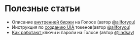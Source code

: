 # Полезные статьи

* Описание [внутренней биржи](https://golos.id/ru--golos/@allforyou/torguem-na-vnutrennei-birzhe-golosa) на Голосе \(автор [@allforyou](https://golos.id/@allforyou)\)
* Инструкция по [созданию UIA](https://golos.id/ru--golos/@allforyou/sozdaem-i-ispolzuem-uia-na-golose) токенов\(автор [@allforyou](https://golos.id/@allforyou)\)
* [Как работают ](https://golos.id/ru--golos/@lindsay/kak-rabotayut-klyuchi-i-paroli-golosa)ключи и пароли на Голосе \(автор [@lindsay](https://golos.id/@lindsay)\)

